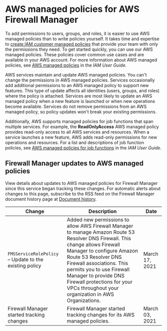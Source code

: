 # AWS managed policies for AWS Firewall Manager<a name="security-iam-awsmanpol"></a>







To add permissions to users, groups, and roles, it is easier to use AWS managed policies than to write policies yourself\. It takes time and expertise to [create IAM customer managed policies](https://docs.aws.amazon.com/IAM/latest/UserGuide/access_policies_create-console.html) that provide your team with only the permissions they need\. To get started quickly, you can use our AWS managed policies\. These policies cover common use cases and are available in your AWS account\. For more information about AWS managed policies, see [AWS managed policies](https://docs.aws.amazon.com/IAM/latest/UserGuide/access_policies_managed-vs-inline.html#aws-managed-policies) in the *IAM User Guide*\.

AWS services maintain and update AWS managed policies\. You can't change the permissions in AWS managed policies\. Services occasionally add additional permissions to an AWS managed policy to support new features\. This type of update affects all identities \(users, groups, and roles\) where the policy is attached\. Services are most likely to update an AWS managed policy when a new feature is launched or when new operations become available\. Services do not remove permissions from an AWS managed policy, so policy updates won't break your existing permissions\.

Additionally, AWS supports managed policies for job functions that span multiple services\. For example, the **ReadOnlyAccess** AWS managed policy provides read\-only access to all AWS services and resources\. When a service launches a new feature, AWS adds read\-only permissions for new operations and resources\. For a list and descriptions of job function policies, see [AWS managed policies for job functions](https://docs.aws.amazon.com/IAM/latest/UserGuide/access_policies_job-functions.html) in the *IAM User Guide*\.













## Firewall Manager updates to AWS managed policies<a name="security-iam-awsmanpol-updates"></a>

View details about updates to AWS managed policies for Firewall Manager since this service began tracking these changes\. For automatic alerts about changes to this page, subscribe to the RSS feed on the Firewall Manager document history page at [Document history](doc-history.md)\.




| Change | Description | Date | 
| --- | --- | --- | 
|  `FMSServiceRolePolicy` – Update to the existing policy  |  Added new permissions to allow AWS Firewall Manager to manage Amazon Route 53 Resolver DNS Firewall\. This change allows Firewall Manager to configure Amazon Route 53 Resolver DNS Firewall associations\. This permits you to use Firewall Manager to provide DNS Firewall protections for your VPCs throughout your organization in AWS Organizations\.  | March 17, 2021 | 
|  Firewall Manager started tracking changes  |  Firewall Manager started tracking changes for its AWS managed policies\.  | March 03, 2021 | 